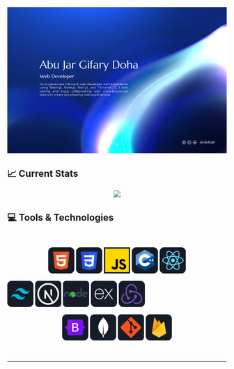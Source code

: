 <a href="https://www.linkedin.com/in/doha0/">
<img src="images/banner.webp" />
</a>

## :chart_with_upwards_trend: Current Stats

<p align="center">
      <img
        width="60%"
        src="https://github-readme-streak-stats.herokuapp.com?user=doha0&theme=react&hide_border=true&background=0D1117&stroke=0D1117&fire=1742FF&sideLabels=11FFFF&currStreakNum=ffffff&ring=1742FF&currStreakLabel=1742FF&sideNums=11FFFF"
      />
</p>

## :computer: Tools & Technologies

<br>
<p align="center">
<img src="images/icons/HTML.png"/>
<img src="images/icons/css.png"/>
<img src="images/icons/JavaScript.png"/>
<img src="images/icons/cpp.png"/>
<img src="images/icons/react.png"/>
</p>
<p align="enter">
<img src="images/icons/tailwind.png"/>
<img src="images/icons/nextjs.png"/>
<img src="images/icons/node.png"/>
<img src="images/icons/express.png"/>
<img src="images/icons/redux.png"/>
</p>
<p align="center">
<img src="images/icons/Bootsrap.png"/>
<img src="images/icons/mongo.png"/>
<img src="images/icons/git.png"/>
<img src="images/icons/firebase.png"/>
</p><br/>

<!-- [![](https://visitcount.itsvg.in/api?id=Doha0&icon=0&color=8)](https://visitcount.itsvg.in) -->

<!-- ### Greetings 👋

# I'm Doha -->

<!--
**Doha0/Doha0** is a ✨ _special_ ✨ repository because its `README.md` (this file) appears on your GitHub profile.

Here are some ideas to get you started:

- 🔭 I’m currently working on ...
- 🌱 I’m currently learning ...
- 👯 I’m looking to collaborate on ...
- 🤔 I’m looking for help with ...
- 💬 Ask me about ...
- 📫 How to reach me: ...
- 😄 Pronouns: ...
- ⚡ Fun fact: ...
-->
<!--
### 💫 About Me:

🌱 I’m currently learning Next.JS
<br/>👯 I’m looking to collaborate on ReactJS based web project
<br/>🤝 I’m looking for web based opportunities
<br/>💬 Ask me about anything you want to know about me 😉
<br/>📧 Leave a message: abu.jardoha@gmail.com
<br/>📲 LinkedIn username: https://www.linkedin.com/in/doha0/

### 🌐 Socials:

[![LinkedIn](https://img.shields.io/badge/LinkedIn-%230077B5.svg?logo=linkedin&logoColor=white)](https://linkedin.com/in/doha0/)
[![Facebook](https://img.shields.io/badge/Facebook-%231877F2.svg?logo=Facebook&logoColor=white)](https://facebook.com/abujargifarydoha) [![Instagram](https://img.shields.io/badge/Instagram-%23E4405F.svg?logo=Instagram&logoColor=white)](https://instagram.com/doha_1.0.1/) [![Medium](https://img.shields.io/badge/Medium-12100E?logo=medium&logoColor=white)](https://medium.com/@abu.jardoha)

## 💻 Tech Stack:

![C](https://img.shields.io/badge/c-%2300599C.svg?style=flat&logo=c&logoColor=white) ![C++](https://img.shields.io/badge/c++-%2300599C.svg?style=flat&logo=c%2B%2B&logoColor=white) ![CSS3](https://img.shields.io/badge/css3-%231572B6.svg?style=flat&logo=css3&logoColor=white) ![HTML5](https://img.shields.io/badge/html5-%23E34F26.svg?style=flat&logo=html5&logoColor=white) ![JavaScript](https://img.shields.io/badge/javascript-%23323330.svg?style=flat&logo=javascript&logoColor=%23F7DF1E) ![Firebase](https://img.shields.io/badge/firebase-%23039BE5.svg?style=flat&logo=firebase) ![Vercel](https://img.shields.io/badge/vercel-%23000000.svg?style=flat&logo=vercel&logoColor=white) ![Bootstrap](https://img.shields.io/badge/bootstrap-%238511FA.svg?style=flat&logo=bootstrap&logoColor=white) ![Express.js](https://img.shields.io/badge/express.js-%23404d59.svg?style=flat&logo=express&logoColor=%2361DAFB) ![JWT](https://img.shields.io/badge/JWT-black?style=flat&logo=JSON%20web%20tokens) ![Next JS](https://img.shields.io/badge/Next-black?style=flat&logo=next.js&logoColor=white) ![NodeJS](https://img.shields.io/badge/node.js-6DA55F?style=flat&logo=node.js&logoColor=white) ![Redux](https://img.shields.io/badge/redux-%23593d88.svg?style=flat&logo=redux&logoColor=white) ![TailwindCSS](https://img.shields.io/badge/tailwindcss-%2338B2AC.svg?style=flat&logo=tailwind-css&logoColor=white) ![MongoDB](https://img.shields.io/badge/MongoDB-%234ea94b.svg?style=flat&logo=mongodb&logoColor=white) ![Adobe Illustrator](https://img.shields.io/badge/adobe%20illustrator-%23FF9A00.svg?style=flat&logo=adobe%20illustrator&logoColor=white) ![Figma](https://img.shields.io/badge/figma-%23F24E1E.svg?style=flat&logo=figma&logoColor=white) ![Adobe Photoshop](https://img.shields.io/badge/adobe%20photoshop-%2331A8FF.svg?style=flat&logo=adobe%20photoshop&logoColor=white) ![Jira](https://img.shields.io/badge/jira-%230A0FFF.svg?style=flat&logo=jira&logoColor=white) ![Netlify](https://img.shields.io/badge/netlify-%23000000.svg?style=flat&logo=netlify&logoColor=#00C7B7) ![React Router](https://img.shields.io/badge/React_Router-CA4245?style=flat&logo=react-router&logoColor=white) ![MySQL](https://img.shields.io/badge/mysql-%2300000f.svg?style=flat&logo=mysql&logoColor=white) -->

<!-- ## 📊 GitHub Stats: -->

<!-- ![](https://github-readme-stats.vercel.app/api?username=Doha0&theme=dark&hide_border=false&include_all_commits=true&count_private=true)<br/> -->

<!-- ![](https://github-readme-streak-stats.herokuapp.com/?user=Doha0&theme=dark&hide_border=false)<br/> -->
<!-- ![](https://github-readme-stats.vercel.app/api/top-langs/?username=Doha0&theme=dark&hide_border=false&include_all_commits=true&count_private=true&layout=compact)<br/> -->

<!-- ## 🏆 GitHub Trophies
![](https://github-profile-trophy.vercel.app/?username=Doha0&theme=radical&no-frame=true&no-bg=false&margin-w=4)

### ✍️ Random Dev Quote
![](https://quotes-github-readme.vercel.app/api?type=vetical&theme=light)

### 😂 Random Dev Meme
<img src='https://randommeme-five.vercel.app/' style="height: 400px;"/> -->

---

<!-- Proudly created with GPRM ( https://gprm.itsvg.in ) -->
